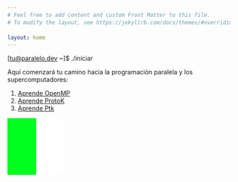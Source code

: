 ```yaml
---
# Feel free to add content and custom Front Matter to this file.
# To modify the layout, see https://jekyllrb.com/docs/themes/#overriding-theme-defaults

layout: home
---
```

<span class=prompt>\[tu@paralelo.dev ~\]$</span>  ./iniciar

Aquí comenzará tu camino hacia la programación paralela y los supercomputadores:

1. [Aprende OpenMP](https://openmp.paralelo.dev)
2. [Aprende ProtoK](https://github.com/paralelodev/protok)
3. [Aprende Ptk](https://github.com/paralelodev/protok/blob/main/example/example.ptk)

![cursor](assets/gif/cursor.gif) 
